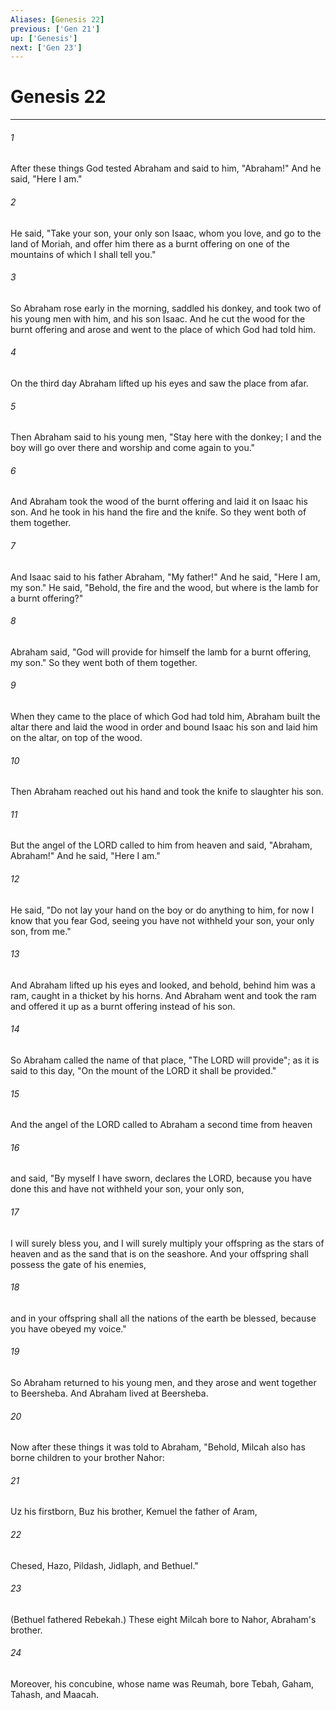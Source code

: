 ```yaml
---
Aliases: [Genesis 22]
previous: ['Gen 21']
up: ['Genesis']
next: ['Gen 23']
---
```

# Genesis 22

***

 

###### 1 
After these things God tested Abraham and said to him, "Abraham!" And he said, "Here I am." 
 

###### 2 
He said, "Take your son, your only son Isaac, whom you love, and go to the land of Moriah, and offer him there as a burnt offering on one of the mountains of which I shall tell you." 
 

###### 3 
So Abraham rose early in the morning, saddled his donkey, and took two of his young men with him, and his son Isaac. And he cut the wood for the burnt offering and arose and went to the place of which God had told him. 
 

###### 4 
On the third day Abraham lifted up his eyes and saw the place from afar. 
 

###### 5 
Then Abraham said to his young men, "Stay here with the donkey; I and the boy will go over there and worship and come again to you." 
 

###### 6 
And Abraham took the wood of the burnt offering and laid it on Isaac his son. And he took in his hand the fire and the knife. So they went both of them together. 
 

###### 7 
And Isaac said to his father Abraham, "My father!" And he said, "Here I am, my son." He said, "Behold, the fire and the wood, but where is the lamb for a burnt offering?" 
 

###### 8 
Abraham said, "God will provide for himself the lamb for a burnt offering, my son." So they went both of them together.
 
 

###### 9 
When they came to the place of which God had told him, Abraham built the altar there and laid the wood in order and bound Isaac his son and laid him on the altar, on top of the wood. 
 

###### 10 
Then Abraham reached out his hand and took the knife to slaughter his son. 
 

###### 11 
But the angel of the LORD called to him from heaven and said, "Abraham, Abraham!" And he said, "Here I am." 
 

###### 12 
He said, "Do not lay your hand on the boy or do anything to him, for now I know that you fear God, seeing you have not withheld your son, your only son, from me." 
 

###### 13 
And Abraham lifted up his eyes and looked, and behold, behind him was a ram, caught in a thicket by his horns. And Abraham went and took the ram and offered it up as a burnt offering instead of his son. 
 

###### 14 
So Abraham called the name of that place, "The LORD will provide"; as it is said to this day, "On the mount of the LORD it shall be provided."
 
 

###### 15 
And the angel of the LORD called to Abraham a second time from heaven 
 

###### 16 
and said, "By myself I have sworn, declares the LORD, because you have done this and have not withheld your son, your only son, 
 

###### 17 
I will surely bless you, and I will surely multiply your offspring as the stars of heaven and as the sand that is on the seashore. And your offspring shall possess the gate of his enemies, 
 

###### 18 
and in your offspring shall all the nations of the earth be blessed, because you have obeyed my voice." 
 

###### 19 
So Abraham returned to his young men, and they arose and went together to Beersheba. And Abraham lived at Beersheba.
 
 

###### 20 
Now after these things it was told to Abraham, "Behold, Milcah also has borne children to your brother Nahor: 
 

###### 21 
Uz his firstborn, Buz his brother, Kemuel the father of Aram, 
 

###### 22 
Chesed, Hazo, Pildash, Jidlaph, and Bethuel." 
 

###### 23 
(Bethuel fathered Rebekah.) These eight Milcah bore to Nahor, Abraham's brother. 
 

###### 24 
Moreover, his concubine, whose name was Reumah, bore Tebah, Gaham, Tahash, and Maacah.
 
